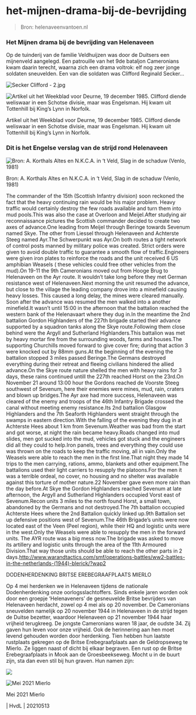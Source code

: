 # het-mijnen-drama-bij-de-bevrijding

> Bron: helenaveenvantoen.nl

### Het Mijnen drama bij de bevrijding van Helenaveen

Op de tuinderij van de familie Veldhuijzen was door de Duitsers een mijnenveld aangelegd. Een patrouille van het 9de bataljon Cameronians kwam daarin terecht, waarna zich een drama voltrok: elf nog zeer jonge soldaten sneuvelden. Een van die soldaten was Clifford Reginald Secker…

![Secker Clifford - 2.jpg](images/het-mijnen-drama-bij-de-bevrijding/Secker_Clifford_-_2.jpg)

![Artikel uit het Weekblad voor Deurne, 19 december 1985.  Clifford diende weliswaar in een Schotse divisie, maar was Engelsman. Hij kwam uit Tottenhill bij King’s Lynn in Norfolk.](images/het-mijnen-drama-bij-de-bevrijding/Weekblad_voor_Deurne_1985-12-19.jpg)

Artikel uit het Weekblad voor Deurne, 19 december 1985. Clifford diende weliswaar in een Schotse divisie, maar was Engelsman. Hij kwam uit Tottenhill bij King’s Lynn in Norfolk.

### Dit is het Engelse verslag van de strijd rond Helenaveen

![Bron: A. Korthals Altes en N.K.C.A. in ‘t Veld, Slag in de schaduw (Venlo, 1981)](images/het-mijnen-drama-bij-de-bevrijding/Naar_de_Maas.jpeg)

Bron: A. Korthals Altes en N.K.C.A. in ‘t Veld, Slag in de schaduw (Venlo, 1981)

The commander of the 15th (Scottish Infantry division) soon reckoned the fact that the heavy continuing rain would be his major problem. Heavy traffic would certainly destroy the few roads available and turn them into mud pools.This was also the case at Overloon and Meijel.After studying air reconnaissance pictures the Scottish commander decided to create two axes of advance.One leading from Meijel through Beringe towards Sevenum named Skye. The other from Liessel through Helenaveen and Achterste Steeg named Ayr.The Schwerpunkt was Ayr.On both routes a tight network of control posts manned by military police was created. Strict orders were given to avoid double traffic to guarantee a smooth flow of traffic.Engineers were given iron plates to reinforce the roads and the unit received 6 US amphibian Weasels ( these vehicles could free other vehicles from the mud).On 19-11 the 9th Cameronians moved out from Hooge Brug to Helenaveen on the Ayr route. It wouldn’t take long before they met German resistance west of Helenaveen.Next morning the unit resumed the advance, but close to the village the leading company drove into a minefield causing heavy losses. This caused a long delay, the mines were cleared manually. Soon after the advance was resumed the men walked into a another minefield.It wasn’t until 15:00 in the afternoon that the battalion reached the western bank of the Helenavaart where they dug in.In the meantime the 2nd battalion Gordon Highlanders of the 227th brigade started their advance supported by a squadron tanks along the Skye route.Following them close behind were the Argyll and Sutherland Highlanders.This battalion was met by heavy mortar fire from the surrounding woods, farms and houses.The supporting Churchills moved forward to give cover fire; during that action 3 were knocked out by 88mm guns.At the beginning of the evening the battalion stopped 3 miles passed Beringe.The Germans destroyed everything during their retreat and fleeing civilians hindered the allied advance.On the Skye route nature shelled the men with heavy rains for 3 days, these rains continued untill the 227th reached Horst on the 23rd.On November 21 around 13:00 hour the Gordons reached de Voorste Steeg southwest of Sevenum, here their enemies were mines, mud, rain, craters and blown up bridges.The Ayr axe had more success, Helenaveen was cleared of the enemy and troops of the 46th Infantry Brigade crossed the canal without meeting enemy resistance.Its 2nd battalion Glasgow Highlanders and the 7th Seaforth Highlanders went straight through the swamps in eastern direction.With the falling of the evening they dug in at Achterste Hees about 1 km from Sevenum.Weather was bad from the start and got worse, at night the rain became heavy.Roads changed into mud slides, men got sucked into the mud, vehicles got stuck and the engineers did all they could to help.Iron panels, trees and everything they could use was thrown on the roads to keep the traffic moving, all in vain.Only the Weasels were able to reach the men in the first line.That night they made 14 trips to the men carrying, rations, ammo, blankets and other equipment.The battalions used their light carriers to resupply the platoons.For the men it was a terrible ordeal, no cover, no housing and no shelter was available against this torture of mother nature.22 November gave even more rain than the day before.At Skye the Gordon Highlanders reached Sevenum at late afternoon, the Argyll and Sutherland Highlanders occupied Vorst east of Sevenum.Recon units 3 miles to the north found Horst, a small town, abandoned by the Germans and not destroyed.The 7th battalion occupied Achterste Hees where the 2nd Battalion quickly linked up.9th Battalion set up defensive positions west of Sevenum.The 46th Brigade’s units were now located east of the Veen (Peel region), while their HQ and logistic units were in the west.Only the Weasels were able to resupply the men in the forward units. The AYR route was a big mess now.The brigade was asked to move its artillery and logistic units through the area of the 11th Armoured Division.That way those units should be able to reach the other parts in 2 days.http://www.warandtactics.com/smf/operations-battles/ww2-battles-in-the-netherlands-(1944)-blerick/?wap2

DODENHERDENKING BRITSE EREBEGRAAFPLAATS MIERLO

Op 4 mei herdenken we in Helenaveen tijdens de nationale Dodenherdenking onze oorlogsslachtoffers. Sinds enkele jaren worden ook door een groepje ‘Helenaveners’ de gesneuvelde Britse bevrijders van Helenaveen herdacht, zowel op 4 mei als op 20 november. De Cameronians sneuvelden namelijk op 20 november 1944 in Helenaveen in de strijd tegen de Duitse bezetter, waardoor Helenaveen op 21 november 1944 haar vrijheid terugkreeg. De jongste Cameronians waren 18 jaar, de oudste 34. Zij gaven hun leven voor onze vrijheid. Ook de herinnering aan hen moet levend gehouden worden door herdenking. Tien hebben hun laatste rustplaats gekregen op de Britse Erebegraafplaats aan de Geldropseweg te Mierlo. Ze liggen naast of dicht bij elkaar begraven. Een rust op de Britse Erebegraafplaats in Mook aan de Groesbeekseweg. Mocht u in de buurt zijn, sta dan even stil bij hun graven. Hun namen zijn:

![](images/het-mijnen-drama-bij-de-bevrijding/lijst_gesneuvelde_Britse_jongens.jpg)

![Mei 2021 Mierlo](images/het-mijnen-drama-bij-de-bevrijding/graf_Mierlo.jpg)

Mei 2021 Mierlo

| HvdL | 20210513

